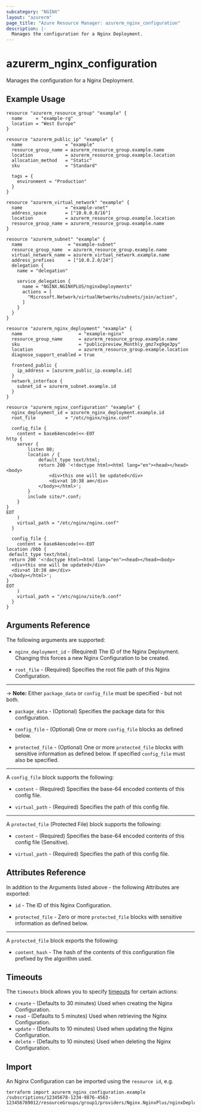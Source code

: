 ```yaml
---
subcategory: "NGINX"
layout: "azurerm"
page_title: "Azure Resource Manager: azurerm_nginx_configuration"
description: |-
  Manages the configuration for a Nginx Deployment.
---
```


# azurerm_nginx_configuration

Manages the configuration for a Nginx Deployment.

## Example Usage

```hcl
resource "azurerm_resource_group" "example" {
  name     = "example-rg"
  location = "West Europe"
}

resource "azurerm_public_ip" "example" {
  name                = "example"
  resource_group_name = azurerm_resource_group.example.name
  location            = azurerm_resource_group.example.location
  allocation_method   = "Static"
  sku                 = "Standard"

  tags = {
    environment = "Production"
  }
}

resource "azurerm_virtual_network" "example" {
  name                = "example-vnet"
  address_space       = ["10.0.0.0/16"]
  location            = azurerm_resource_group.example.location
  resource_group_name = azurerm_resource_group.example.name
}

resource "azurerm_subnet" "example" {
  name                 = "example-subnet"
  resource_group_name  = azurerm_resource_group.example.name
  virtual_network_name = azurerm_virtual_network.example.name
  address_prefixes     = ["10.0.2.0/24"]
  delegation {
    name = "delegation"

    service_delegation {
      name = "NGINX.NGINXPLUS/nginxDeployments"
      actions = [
        "Microsoft.Network/virtualNetworks/subnets/join/action",
      ]
    }
  }
}

resource "azurerm_nginx_deployment" "example" {
  name                     = "example-nginx"
  resource_group_name      = azurerm_resource_group.example.name
  sku                      = "publicpreview_Monthly_gmz7xq9ge3py"
  location                 = azurerm_resource_group.example.location
  diagnose_support_enabled = true

  frontend_public {
    ip_address = [azurerm_public_ip.example.id]
  }
  network_interface {
    subnet_id = azurerm_subnet.example.id
  }
}

resource "azurerm_nginx_configuration" "example" {
  nginx_deployment_id = azurerm_nginx_deployment.example.id
  root_file           = "/etc/nginx/nginx.conf"

  config_file {
    content = base64encode(<<-EOT
http {
    server {
        listen 80;
        location / {
            default_type text/html;
            return 200 '<!doctype html><html lang="en"><head></head><body>
                <div>this one will be updated</div>
                <div>at 10:38 am</div>
            </body></html>';
        }
        include site/*.conf;
    }
}
EOT
    )
    virtual_path = "/etc/nginx/nginx.conf"
  }

  config_file {
    content = base64encode(<<-EOT
location /bbb {
 default_type text/html;
 return 200 '<!doctype html><html lang="en"><head></head><body>
  <div>this one will be updated</div>
  <div>at 10:38 am</div>
 </body></html>';
}
EOT
    )
    virtual_path = "/etc/nginx/site/b.conf"
  }
}
```

## Arguments Reference

The following arguments are supported:

* `nginx_deployment_id` - (Required) The ID of the Nginx Deployment. Changing this forces a new Nginx Configuration to be created.

* `root_file` - (Required) Specifies the root file path of this Nginx Configuration.

---

-> **Note:** Either `package_data` or `config_file` must be specified - but not both.

* `package_data` - (Optional) Specifies the package data for this configuration.

* `config_file` - (Optional) One or more `config_file` blocks as defined below.

* `protected_file` - (Optional) One or more `protected_file` blocks with sensitive information as defined below. If specified `config_file` must also be specified.

---

A `config_file` block supports the following:

* `content` - (Required) Specifies the base-64 encoded contents of this config file.

* `virtual_path` - (Required) Specifies the path of this config file.

---

A `protected_file` (Protected File) block supports the following:

* `content` - (Required) Specifies the base-64 encoded contents of this config file (Sensitive).

* `virtual_path` - (Required) Specifies the path of this config file.

## Attributes Reference

In addition to the Arguments listed above - the following Attributes are exported:

* `id` - The ID of this Nginx Configuration.

* `protected_file` - Zero or more `protected_file` blocks with sensitive information as defined below.

---

A `protected_file` block exports the following:

* `content_hash` - The hash of the contents of this configuration file prefixed by the algorithm used.

## Timeouts

The `timeouts` block allows you to specify [timeouts](https://www.terraform.io/language/resources/syntax#operation-timeouts) for certain actions:

* `create` - (Defaults to 30 minutes) Used when creating the Nginx Configuration.
* `read` - (Defaults to 5 minutes) Used when retrieving the Nginx Configuration.
* `update` - (Defaults to 10 minutes) Used when updating the Nginx Configuration.
* `delete` - (Defaults to 10 minutes) Used when deleting the Nginx Configuration.

## Import

An Nginx Configuration can be imported using the `resource id`, e.g.

```shell
terraform import azurerm_nginx_configuration.example /subscriptions/12345678-1234-9876-4563-123456789012/resourceGroups/group1/providers/Nginx.NginxPlus/nginxDeployments/dep1/configurations/default
```
